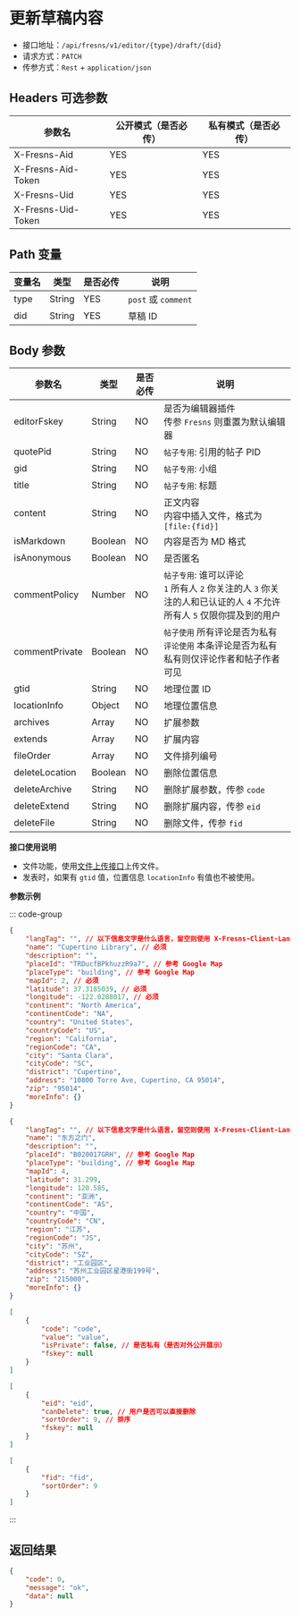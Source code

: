 # 更新草稿内容

- 接口地址：`/api/fresns/v1/editor/{type}/draft/{did}`
- 请求方式：`PATCH`
- 传参方式：`Rest` + `application/json`

## Headers 可选参数

| 参数名 | 公开模式（是否必传） | 私有模式（是否必传） |
| --- | --- | --- |
| X-Fresns-Aid | YES | YES |
| X-Fresns-Aid-Token | YES | YES |
| X-Fresns-Uid | YES | YES |
| X-Fresns-Uid-Token | YES | YES |

## Path 变量

| 变量名 | 类型 | 是否必传 | 说明 |
| --- | --- | --- | --- |
| type | String | YES | `post` 或 `comment` |
| did | String | YES | 草稿 ID |

## Body 参数

| 参数名 | 类型 | 是否必传 | 说明 |
| --- | --- | --- | --- |
| editorFskey | String | NO | 是否为编辑器插件<br>传参 `Fresns` 则重置为默认编辑器 |
| quotePid | String | NO | `帖子专用`: 引用的帖子 PID |
| gid | String | NO | `帖子专用`: 小组 |
| title | String | NO | `帖子专用`: 标题 |
| content | String | NO | 正文内容<br>内容中插入文件，格式为 `[file:{fid}]` |
| isMarkdown | Boolean | NO | 内容是否为 MD 格式 |
| isAnonymous | Boolean | NO | 是否匿名 |
| commentPolicy | Number | NO | `帖子专用`: 谁可以评论<br>`1` 所有人 `2` 你关注的人 `3` 你关注的人和已认证的人 `4` 不允许所有人 `5` 仅限你提及到的用户 |
| commentPrivate | Boolean | NO | `帖子使用` 所有评论是否为私有<br>`评论使用` 本条评论是否为私有<br>私有则仅评论作者和帖子作者可见 |
| gtid | String | NO | 地理位置 ID |
| locationInfo | Object | NO | 地理位置信息 |
| archives | Array | NO | 扩展参数 |
| extends | Array | NO | 扩展内容 |
| fileOrder | Array | NO | 文件排列编号 |
| deleteLocation | Boolean | NO | 删除位置信息 |
| deleteArchive | String | NO | 删除扩展参数，传参 `code` |
| deleteExtend | String | NO | 删除扩展内容，传参 `eid` |
| deleteFile | String | NO | 删除文件，传参 `fid` |

**接口使用说明**

- 文件功能，使用[文件上传接口](../common/file-upload.md)上传文件。
- 发表时，如果有 `gtid` 值，位置信息 `locationInfo` 有值也不被使用。

**参数示例**

::: code-group
```json [位置信息示例: en]
{
    "langTag": "", // 以下信息文字是什么语言，留空则使用 X-Fresns-Client-Lang-Tag
    "name": "Cupertino Library", // 必须
    "description": "",
    "placeId": "TRDucfBPkhuzzR9a7", // 参考 Google Map
    "placeType": "building", // 参考 Google Map
    "mapId": 2, // 必须
    "latitude": 37.3185039, // 必须
    "longitude": -122.0288017, // 必须
    "continent": "North America",
    "continentCode": "NA",
    "country": "United States",
    "countryCode": "US",
    "region": "California",
    "regionCode": "CA",
    "city": "Santa Clara",
    "cityCode": "SC",
    "district": "Cupertino",
    "address": "10800 Torre Ave, Cupertino, CA 95014",
    "zip": "95014",
    "moreInfo": {}
}
```

```json [位置信息示例: zh-Hans]
{
    "langTag": "", // 以下信息文字是什么语言，留空则使用 X-Fresns-Client-Lang-Tag
    "name": "东方之门",
    "description": "",
    "placeId": "B020017GRH", // 参考 Google Map
    "placeType": "building", // 参考 Google Map
    "mapId": 4,
    "latitude": 31.299,
    "longitude": 120.585,
    "continent": "亚洲",
    "continentCode": "AS",
    "country": "中国",
    "countryCode": "CN",
    "region": "江苏",
    "regionCode": "JS",
    "city": "苏州",
    "cityCode": "SZ",
    "district": "工业园区",
    "address": "苏州工业园区星港街199号",
    "zip": "215000",
    "moreInfo": {}
}
```

```json [扩展参数示例]
[
    {
        "code": "code",
        "value": "value",
        "isPrivate": false, // 是否私有（是否对外公开展示）
        "fskey": null
    }
]
```

```json [扩展内容示例]
[
    {
        "eid": "eid",
        "canDelete": true, // 用户是否可以直接删除
        "sortOrder": 9, // 排序
        "fskey": null
    }
]
```

```json [文件排序]
[
    {
        "fid": "fid",
        "sortOrder": 9
    }
]
```
:::

## 返回结果

```json
{
    "code": 0,
    "message": "ok",
    "data": null
}
```
